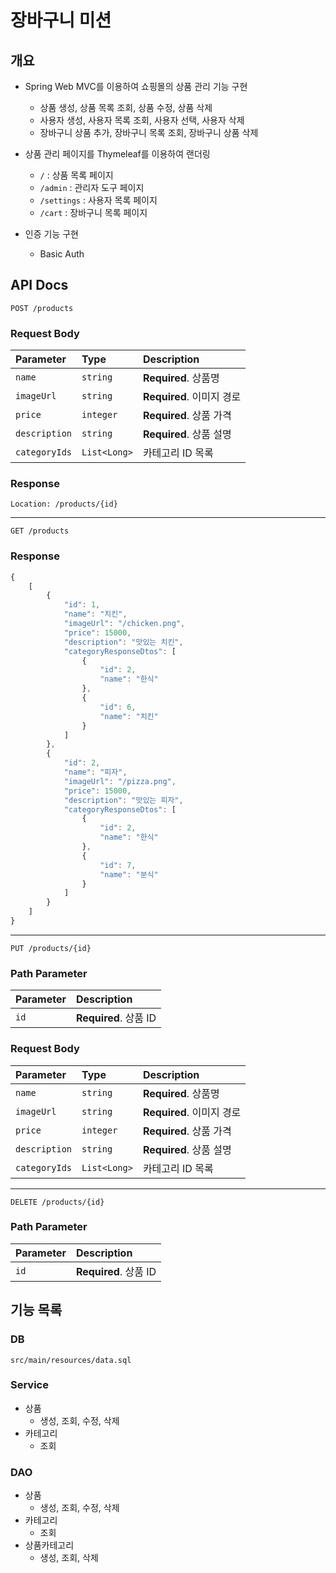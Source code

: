 # 장바구니 미션

## 개요

- Spring Web MVC를 이용하여 쇼핑몰의 상품 관리 기능 구현
    - 상품 생성, 상품 목록 조회, 상품 수정, 상품 삭제
    - 사용자 생성, 사용자 목록 조회, 사용자 선택, 사용자 삭제
    - 장바구니 상품 추가, 장바구니 목록 조회, 장바구니 상품 삭제

- 상품 관리 페이지를 Thymeleaf를 이용하여 랜더링
    - `/` : 상품 목록 페이지
    - `/admin` : 관리자 도구 페이지
    - `/settings` : 사용자 목록 페이지
    - `/cart` : 장바구니 목록 페이지

- 인증 기능 구현
    - Basic Auth

## API Docs

```http
POST /products
```

### Request Body

| Parameter     | Type         | Description          |
|:--------------|:-------------|:---------------------|
| `name`        | `string`     | **Required**. 상품명    |
| `imageUrl`    | `string`     | **Required**. 이미지 경로 |
| `price`       | `integer`    | **Required**. 상품 가격  |
| `description` | `string`     | **Required**. 상품 설명  |
| `categoryIds` | `List<Long>` | 카테고리 ID 목록           |

### Response

```http
Location: /products/{id}
```

---

```http
GET /products
```

### Response

```javascript
{
    [
        {
            "id": 1,
            "name": "치킨",
            "imageUrl": "/chicken.png",
            "price": 15000,
            "description": "맛있는 치킨",
            "categoryResponseDtos": [
                {
                    "id": 2,
                    "name": "한식"
                },
                {
                    "id": 6,
                    "name": "치킨"
                }
            ]
        },
        {
            "id": 2,
            "name": "피자",
            "imageUrl": "/pizza.png",
            "price": 15000,
            "description": "맛있는 피자",
            "categoryResponseDtos": [
                {
                    "id": 2,
                    "name": "한식"
                },
                {
                    "id": 7,
                    "name": "분식"
                }
            ]
        }
    ]
}
```

---

```http
PUT /products/{id}
```

### Path Parameter

| Parameter | Description         |
|:----------|:--------------------|
| `id`      | **Required**. 상품 ID |

### Request Body

| Parameter     | Type         | Description          |
|:--------------|:-------------|:---------------------|
| `name`        | `string`     | **Required**. 상품명    |
| `imageUrl`    | `string`     | **Required**. 이미지 경로 |
| `price`       | `integer`    | **Required**. 상품 가격  |
| `description` | `string`     | **Required**. 상품 설명  |
| `categoryIds` | `List<Long>` | 카테고리 ID 목록           |

---

```http
DELETE /products/{id}
```

### Path Parameter

| Parameter | Description         |
|:----------|:--------------------|
| `id`      | **Required**. 상품 ID |

## 기능 목록

### DB

```
src/main/resources/data.sql
```

### Service

- 상품
    - 생성, 조회, 수정, 삭제
- 카테고리
    - 조회

### DAO

- 상품
    - 생성, 조회, 수정, 삭제
- 카테고리
    - 조회
- 상품카테고리
    - 생성, 조회, 삭제
